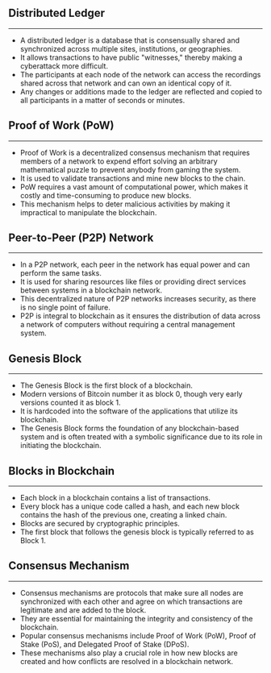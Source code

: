 ## Distributed Ledger
---
- A distributed ledger is a database that is consensually shared and synchronized across multiple sites, institutions, or geographies. 
- It allows transactions to have public "witnesses," thereby making a cyberattack more difficult.
- The participants at each node of the network can access the recordings shared across that network and can own an identical copy of it.
- Any changes or additions made to the ledger are reflected and copied to all participants in a matter of seconds or minutes.

## Proof of Work (PoW)
---
- Proof of Work is a decentralized consensus mechanism that requires members of a network to expend effort solving an arbitrary mathematical puzzle to prevent anybody from gaming the system.
- It is used to validate transactions and mine new blocks to the chain.
- PoW requires a vast amount of computational power, which makes it costly and time-consuming to produce new blocks.
- This mechanism helps to deter malicious activities by making it impractical to manipulate the blockchain.

## Peer-to-Peer (P2P) Network
---
- In a P2P network, each peer in the network has equal power and can perform the same tasks.
- It is used for sharing resources like files or providing direct services between systems in a blockchain network.
- This decentralized nature of P2P networks increases security, as there is no single point of failure.
- P2P is integral to blockchain as it ensures the distribution of data across a network of computers without requiring a central management system.

## Genesis Block
---
- The Genesis Block is the first block of a blockchain.
- Modern versions of Bitcoin number it as block 0, though very early versions counted it as block 1.
- It is hardcoded into the software of the applications that utilize its blockchain.
- The Genesis Block forms the foundation of any blockchain-based system and is often treated with a symbolic significance due to its role in initiating the blockchain.

## Blocks in Blockchain
---
- Each block in a blockchain contains a list of transactions.
- Every block has a unique code called a hash, and each new block contains the hash of the previous one, creating a linked chain.
- Blocks are secured by cryptographic principles.
- The first block that follows the genesis block is typically referred to as Block 1.

## Consensus Mechanism
---
- Consensus mechanisms are protocols that make sure all nodes are synchronized with each other and agree on which transactions are legitimate and are added to the block.
- They are essential for maintaining the integrity and consistency of the blockchain.
- Popular consensus mechanisms include Proof of Work (PoW), Proof of Stake (PoS), and Delegated Proof of Stake (DPoS).
- These mechanisms also play a crucial role in how new blocks are created and how conflicts are resolved in a blockchain network.
